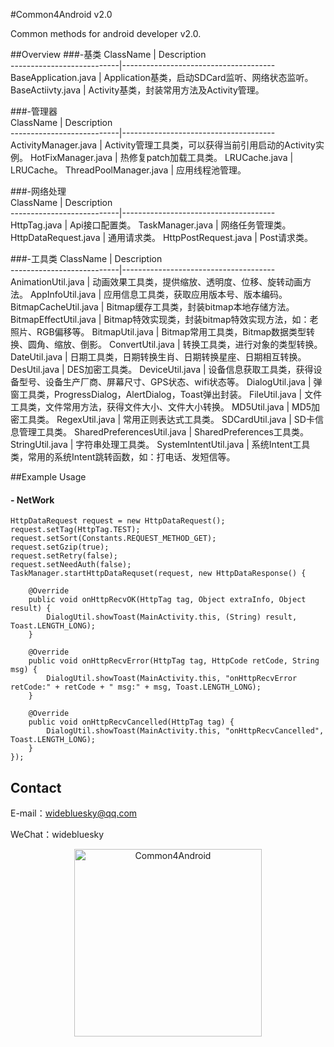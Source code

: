 #Common4Android v2.0

  Common methods for android developer v2.0.

##Overview
###-基类
ClassName                  | Description  
---------------------------|--------------------------------------
BaseApplication.java       | Application基类，启动SDCard监听、网络状态监听。
BaseActiivty.java          | Activity基类，封装常用方法及Activity管理。

###-管理器                       
ClassName                  | Description  
---------------------------|--------------------------------------
ActivityManager.java       | Activity管理工具类，可以获得当前引用启动的Activity实例。
HotFixManager.java         | 热修复patch加载工具类。
LRUCache.java              | LRUCache。
ThreadPoolManager.java     | 应用线程池管理。

###-网络处理                       
ClassName                  | Description  
---------------------------|--------------------------------------
HttpTag.java               | Api接口配置类。
TaskManager.java           | 网络任务管理类。
HttpDataRequest.java       | 通用请求类。
HttpPostRequest.java       | Post请求类。

###-工具类
ClassName                  | Description  
---------------------------|--------------------------------------
AnimationUtil.java         | 动画效果工具类，提供缩放、透明度、位移、旋转动画方法。
AppInfoUtil.java           | 应用信息工具类，获取应用版本号、版本编码。
BitmapCacheUtil.java       | Bitmap缓存工具类，封装bitmap本地存储方法。
BitmapEffectUtil.java      | Bitmap特效实现类，封装bitmap特效实现方法，如：老照片、RGB偏移等。
BitmapUtil.java            | Bitmap常用工具类，Bitmap数据类型转换、圆角、缩放、倒影。
ConvertUtil.java           | 转换工具类，进行对象的类型转换。
DateUtil.java              | 日期工具类，日期转换生肖、日期转换星座、日期相互转换。
DesUtil.java               | DES加密工具类。
DeviceUtil.java            | 设备信息获取工具类，获得设备型号、设备生产厂商、屏幕尺寸、GPS状态、wifi状态等。 
DialogUtil.java            | 弹窗工具类，ProgressDialog，AlertDialog，Toast弹出封装。
FileUtil.java              | 文件工具类，文件常用方法，获得文件大小、文件大小转换。
MD5Util.java               | MD5加密工具类。
RegexUtil.java             | 常用正则表达式工具类。
SDCardUtil.java            | SD卡信息管理工具类。
SharedPreferencesUtil.java | SharedPreferences工具类。 
StringUtil.java            | 字符串处理工具类。
SystemIntentUtil.java      | 系统Intent工具类，常用的系统Intent跳转函数，如：打电话、发短信等。 

##Example Usage

#### - NetWork
	HttpDataRequest request = new HttpDataRequest();
	request.setTag(HttpTag.TEST);
	request.setSort(Constants.REQUEST_METHOD_GET);
	request.setGzip(true);
	request.setRetry(false);
	request.setNeedAuth(false);
	TaskManager.startHttpDataRequset(request, new HttpDataResponse() {
			
		@Override
		public void onHttpRecvOK(HttpTag tag, Object extraInfo, Object result) {
			DialogUtil.showToast(MainActivity.this, (String) result, Toast.LENGTH_LONG);
		}
			
		@Override
		public void onHttpRecvError(HttpTag tag, HttpCode retCode, String msg) {
			DialogUtil.showToast(MainActivity.this, "onHttpRecvError retCode:" + retCode + " msg:" + msg, Toast.LENGTH_LONG);
		}
			
		@Override
		public void onHttpRecvCancelled(HttpTag tag) {
			DialogUtil.showToast(MainActivity.this, "onHttpRecvCancelled", Toast.LENGTH_LONG);
		}
	});
  
  
## Contact

  E-mail：widebluesky@qq.com
  
  WeChat：widebluesky
  
<p align="center" >
  <img width="300" height="300" src="https://raw.githubusercontent.com/widebluesky/Common4Android/master/wechat_qrcode.jpg" alt="Common4Android" title="Common4Android">
</p>
  
  
